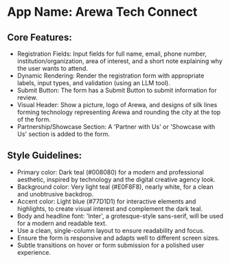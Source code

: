 # **App Name**: Arewa Tech Connect

## Core Features:

- Registration Fields: Input fields for full name, email, phone number, institution/organization, area of interest, and a short note explaining why the user wants to attend.
- Dynamic Rendering: Render the registration form with appropriate labels, input types, and validation (using an LLM tool).
- Submit Button: The form has a Submit Button to submit information for review.
- Visual Header: Show a picture, logo of Arewa, and designs of silk lines forming technology representing Arewa and rounding the city at the top of the form.
- Partnership/Showcase Section: A 'Partner with Us' or 'Showcase with Us' section is added to the form.

## Style Guidelines:

- Primary color: Dark teal (#008080) for a modern and professional aesthetic, inspired by technology and the digital creative agency look.
- Background color: Very light teal (#E0F8F8), nearly white, for a clean and unobtrusive backdrop.
- Accent color: Light blue (#77D1D1) for interactive elements and highlights, to create visual interest and complement the dark teal.
- Body and headline font: 'Inter', a grotesque-style sans-serif, will be used for a modern and readable text.
- Use a clean, single-column layout to ensure readability and focus.
- Ensure the form is responsive and adapts well to different screen sizes.
- Subtle transitions on hover or form submission for a polished user experience.